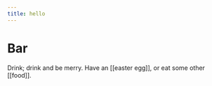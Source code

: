 ```yaml
---
title: hello
---
```


# Bar

Drink; drink and be merry. Have an [[easter egg]], or eat some other [[food]].
